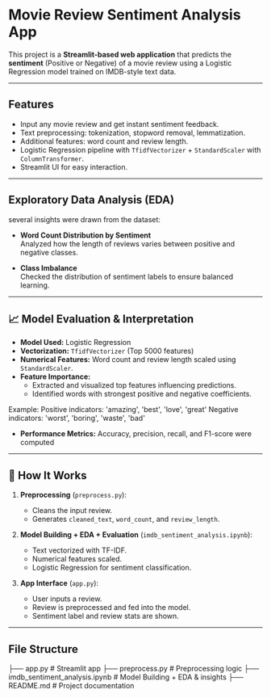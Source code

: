 #  Movie Review Sentiment Analysis App

This project is a **Streamlit-based web application** that predicts the **sentiment** (Positive or Negative) of a movie review using a Logistic Regression model trained on IMDB-style text data.

---

##  Features

- Input any movie review and get instant sentiment feedback.
- Text preprocessing: tokenization, stopword removal, lemmatization.
- Additional features: word count and review length.
- Logistic Regression pipeline with `TfidfVectorizer` + `StandardScaler` with `ColumnTransformer`.
- Streamlit UI for easy interaction.

---

##  Exploratory Data Analysis (EDA)

several insights were drawn from the dataset:

- **Word Count Distribution by Sentiment**  
  Analyzed how the length of reviews varies between positive and negative classes.

- **Class Imbalance**  
  Checked the distribution of sentiment labels to ensure balanced learning.

---

## 📈 Model Evaluation & Interpretation

- **Model Used:** Logistic Regression
- **Vectorization:** `TfidfVectorizer` (Top 5000 features)
- **Numerical Features:** Word count and review length scaled using `StandardScaler`.
- **Feature Importance:**
  - Extracted and visualized top features influencing predictions.
  - Identified words with strongest positive and negative coefficients.

Example:
Positive indicators: 'amazing', 'best', 'love', 'great'
Negative indicators: 'worst', 'boring', 'waste', 'bad'


- **Performance Metrics:** Accuracy, precision, recall, and F1-score were computed

---

## 🧠 How It Works

1. **Preprocessing** (`preprocess.py`):
   - Cleans the input review.
   - Generates `cleaned_text`, `word_count`, and `review_length`.

2. **Model Building + EDA + Evaluation** (`imdb_sentiment_analysis.ipynb`):
   - Text vectorized with TF-IDF.
   - Numerical features scaled.
   - Logistic Regression for sentiment classification.

3. **App Interface** (`app.py`):
   - User inputs a review.
   - Review is preprocessed and fed into the model.
   - Sentiment label and review stats are shown.

---

##  File Structure

├── app.py # Streamlit app
├── preprocess.py # Preprocessing logic
├── imdb_sentiment_analysis.ipynb # Model Building + EDA & insights
├── README.md # Project documentation
